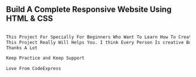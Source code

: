 ## Build A Complete Responsive Website Using HTML & CSS

```bash

This Project For Specially For Beginners Who Want To Learn How To Create A Website In Very Simple Manner.
This Project Really Will Helps You. I think Every Person Is creative But you have to Do Something with programming.
Thanks A Lot 

Keep Practice and Keep Support

Love From CodeExpress

```